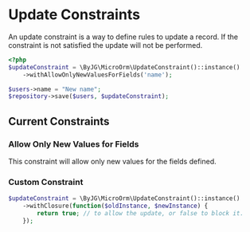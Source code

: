 # Update Constraints

An update constraint is a way to define rules to update a record.
If the constraint is not satisfied the update will not be performed.

```php
<?php
$updateConstraint = \ByJG\MicroOrm\UpdateConstraint()::instance()
    ->withAllowOnlyNewValuesForFields('name');

$users->name = "New name";
$repository->save($users, $updateConstraint);
```

## Current Constraints

### Allow Only New Values for Fields

This constraint will allow only new values for the fields defined.

### Custom Constraint

```php
$updateConstraint = \ByJG\MicroOrm\UpdateConstraint()::instance()
    ->withClosure(function($oldInstance, $newInstance) {
        return true; // to allow the update, or false to block it.
    });
```
